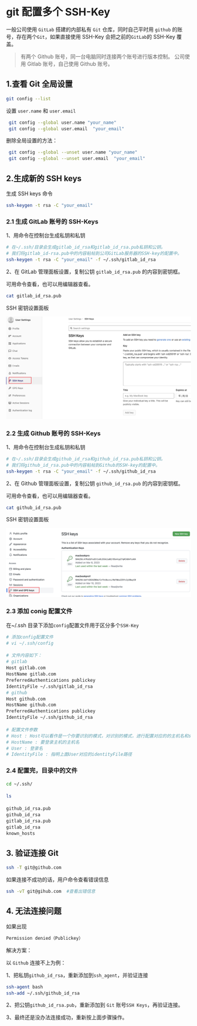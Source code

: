 # git 配置多个 SSH-Key

一般公司使用 `GitLab` 搭建的内部私有 `Git` 仓库，同时自己平时用 `github` 的账号，存在两个`Git`，如果直接使用 SSH-Key 会把之前的`GitLab`的 SSH-Key 覆盖。

> 有两个 Github 账号，同一台电脑同时连接两个账号进行版本控制。
> 公司使用 Gitlab 账号，自己使用 Github 账号。

## 1.查看 Git 全局设置

```bash
git config --list
```

设置 `user.name` 和 `user.email`

```bash
 git config --global user.name "your_name"
 git config --global user.email  "your_email"
```

删除全局设置的方法：

```bash
 git config --global --unset user.name "your_name"
 git config --global --unset user.email  "your_email"
```

## 2.生成新的 SSH keys

生成 SSH keys 命令

```bash
ssh-keygen -t rsa -C "your_email"
```

### 2.1 生成 GitLab 账号的 SSH-Keys

1、用命令在控制台生成私钥和私钥

```bash
# 在~/.ssh/目录会生成gitlab_id_rsa和gitlab_id_rsa.pub私钥和公钥。
# 我们将gitlab_id-rsa.pub中的内容粘帖到公司GitLab服务器的SSH-key的配置中。
ssh-keygen -t rsa -C "your_email" -f ~/.ssh/gitlab_id_rsa
```

2、在 GitLab 管理面板设置，复制公钥 `gitlab_id_rsa.pub` 的内容到密钥框。

可用命令查看，也可以用编辑器查看。

```bash
cat gitlab_id_rsa.pub
```

SSH 密钥设置面板

![img](asserts/3.png)

### 2.2 生成 Github 账号的 SSH-Keys

1、用命令在控制台生成私钥和私钥

```bash
# 在~/.ssh/目录会生成github_id_rsa和github_id_rsa.pub私钥和公钥。
# 我们将github_id_rsa.pub中的内容粘帖到Github的SSH-key的配置中。
ssh-keygen -t rsa -C "your_email" -f ~/.ssh/github_id_rsa
```

2、在 Github 管理面板设置，复制公钥 `github_id_rsa.pub` 的内容到密钥框。

可用命令查看，也可以用编辑器查看。

```bash
cat github_id_rsa.pub
```

SSH 密钥设置面板

![img](asserts/4.png)

### 2.3 添加 conig 配置文件

在~/.ssh 目录下添加`config`配置文件用于区分多个`SSH-Key`

```bash
# 添加config配置文件
# vi ~/.ssh/config

# 文件内容如下：
# gitlab
Host gitlab.com
HostName gitlab.com
PreferredAuthentications publickey
IdentityFile ~/.ssh/gitlab_id_rsa
# github
Host github.com
HostName github.com
PreferredAuthentications publickey
IdentityFile ~/.ssh/github_id_rsa

# 配置文件参数
# Host : Host可以看作是一个你要识别的模式，对识别的模式，进行配置对应的的主机名和ssh文件
# HostName : 要登录主机的主机名
# User : 登录名
# IdentityFile : 指明上面User对应的identityFile路径
```

### 2.4 配置完，目录中的文件

```bash
cd ~/.ssh/

ls

github_id_rsa.pub
github_id_rsa
gitlab_id_rsa.pub
gitlab_id_rsa
known_hosts
```

## 3. 验证连接 Git

```bash
ssh -T git@github.com
```

如果连接不成功的话，用户命令查看错误信息

```bash
ssh -vT git@gihub.com  #查看出错信息
```

## 4. 无法连接问题

如果出现

```bash
Permission denied（Publickey）
```

解决方案：

以 `Github` 连接不上为例：

1、把私钥`github_id_rsa`，重新添加到`ssh_agent`，并验证连接

```bash
ssh-agent bash
ssh-add ~/.ssh/github_id_rsa
```

2、把公钥`github_id_rsa.pub`，重新添加到 `Git` 账号`SSH Keys`，再验证连接。

3、最终还是没办法连接成功，重新按上面步骤操作。
 
 
 <git-talk/>